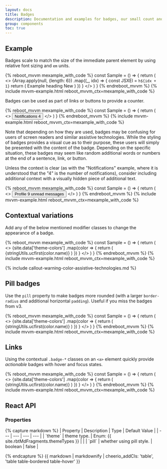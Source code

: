 ```yaml
---
layout: docs
title: Badges
description: Documentation and examples for badges, our small count and labeling component.
group: components
toc: true
---
```


## Example

Badges scale to match the size of the immediate parent element by using relative font sizing and `em` units.

{% reboot_mvvm mexample_with_code %}
const Sample = () => {
  return (
    <>
      {Array.apply(null, {length: 6})
        .map((_, idx) => {
          const JSXEl = `h${idx + 1}`
          return (
            <JSXEl>
              Example heading <Badge theme="secondary">New</Badge>
            </JSXEl>
          )
        })
      }
    </>
  )
}
{% endreboot_mvvm %}
{% include mvvm-example.html reboot_mvvm_ctx=mexample_with_code %}

Badges can be used as part of links or buttons to provide a counter.

{% reboot_mvvm mexample_with_code %}
const Sample = () => {
  return (
    <>
      <Button theme="primary">
        Notifications <Badge theme="light">4</Badge>
      </Button>
    </>
  )
}
{% endreboot_mvvm %}
{% include mvvm-example.html reboot_mvvm_ctx=mexample_with_code %}

Note that depending on how they are used, badges may be confusing for users of screen readers and similar assistive technologies. While the styling of badges provides a visual cue as to their purpose, these users will simply be presented with the content of the badge. Depending on the specific situation, these badges may seem like random additional words or numbers at the end of a sentence, link, or button.

Unless the context is clear (as with the "Notifications" example, where it is understood that the "4" is the number of notifications), consider including additional context with a visually hidden piece of additional text.

{% reboot_mvvm mexample_with_code %}
const Sample = () => {
  return (
    <>
      <Button theme="primary">
        Profile <Badge theme="light">9</Badge>
        <span class="sr-only">unread messages</span>
      </Button>
    </>
  )
}
{% endreboot_mvvm %}
{% include mvvm-example.html reboot_mvvm_ctx=mexample_with_code %}

## Contextual variations

Add any of the below mentioned modifier classes to change the appearance of a badge.

{% reboot_mvvm mexample_with_code %}
const Sample = () => {
  return (
    <>
      {site.data['theme-colors']
        .map(color => {
          return (
            <Badge theme={color.name} class="mr-1">
              {stringUtils.ucfirst(color.name)}
            </Badge>
          )
        })
      }
    </>
  )
}
{% endreboot_mvvm %}
{% include mvvm-example.html reboot_mvvm_ctx=mexample_with_code %}

{% include callout-warning-color-assistive-technologies.md %}

## Pill badges

Use the `pill` property to make badges more rounded (with a larger `border-radius` and additional horizontal `padding`). Useful if you miss the badges from v3.

{% reboot_mvvm mexample_with_code %}
const Sample = () => {
  return (
    <>
      {site.data['theme-colors']
        .map(color => {
          return (
            <Badge theme={color.name} pill class="mr-1">
              {stringUtils.ucfirst(color.name)}
            </Badge>
          )
        })
      }
    </>
  )
}
{% endreboot_mvvm %}
{% include mvvm-example.html reboot_mvvm_ctx=mexample_with_code %}

## Links

Using the contextual `.badge-*` classes on an `<a>` element quickly provide _actionable_ badges with hover and focus states.

{% reboot_mvvm mexample_with_code %}
const Sample = () => {
  return (
    <>
      {site.data['theme-colors']
        .map(color => {
          return (
            <Badge href="#" as="a" theme={color.name} class="mr-1">
              {stringUtils.ucfirst(color.name)}
            </Badge>
          )
        })
      }
    </>
  )
}
{% endreboot_mvvm %}
{% include mvvm-example.html reboot_mvvm_ctx=mexample_with_code %}

## React API

### Properties

<div class="rbt-properties-table-wrapper">
{% capture markdown %}
| Property | Description | Type | Default Value |
| --- | --- | --- | --- |
| `theme` | theme type. | Enum: {{ site.rbtMdFragments.themeTypes }} |  |
| `pill` | whether using pill style. | boolean | false  |

{% endcapture %}
{{ markdown | markdownify | cheerio_addCls: 'table', 'table table-bordered table-hover' }}
</div>